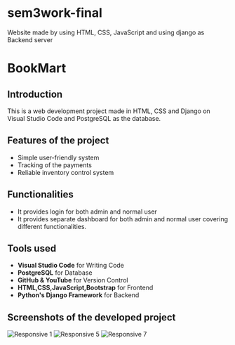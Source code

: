 # sem3work-final
Website made by using HTML, CSS, JavaScript and using django as Backend server

# BookMart
## Introduction
This is a web development project made in HTML, CSS and Django on Visual Studio Code and PostgreSQL as the database.


## Features of the project
*	Simple user-friendly system
*	Tracking of the payments
*	Reliable inventory control system

## Functionalities
* It provides login for both admin and normal user
* It provides separate dashboard for both admin and normal user covering different functionalities.


## Tools used
* **Visual Studio Code** for Writing Code
* **PostgreSQL** for Database
* **GitHub & YouTube** for Version Control
* **HTML,CSS,JavaScript,Bootstrap** for Frontend
* **Python's Django Framework** for Backend

## Screenshots of the developed project
![Responsive 1](https://user-images.githubusercontent.com/63782923/155568909-d03a641e-778e-448e-b174-318e7413254c.png)
![Responsive 5](https://user-images.githubusercontent.com/63782923/155568952-4c869e63-bd1f-411a-b8f4-635bacd60c0a.png)
![Responsive 7](https://user-images.githubusercontent.com/63782923/155568963-f3cc7a46-5520-4048-9556-ed64f34e777c.png)
